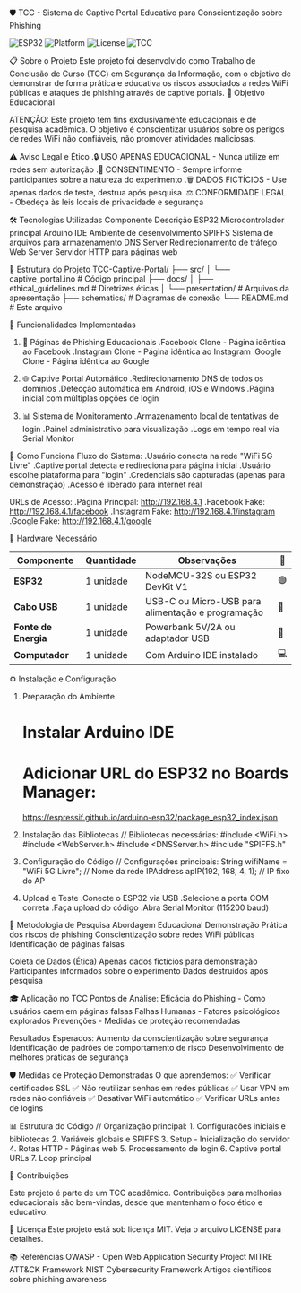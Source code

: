🛡️ TCC - Sistema de Captive Portal Educativo para Conscientização sobre Phishing

![ESP32](https://img.shields.io/badge/ESP32-NodeMCU-green)
![Platform](https://img.shields.io/badge/Platform-Arduino_IDE-blue)
![License](https://img.shields.io/badge/License-MIT-yellow)
![TCC](https://img.shields.io/badge/Project-TCC_Security-orange)

📋 Sobre o Projeto
Este projeto foi desenvolvido como Trabalho de Conclusão de Curso (TCC) em Segurança da Informação, com o objetivo de demonstrar de forma prática e educativa os riscos associados a redes WiFi públicas e ataques de phishing através de captive portals.
🎯 Objetivo Educacional


ATENÇÃO: Este projeto tem fins exclusivamente educacionais e de pesquisa acadêmica. O objetivo é conscientizar usuários sobre os perigos de redes WiFi não confiáveis, não promover atividades maliciosas.


⚠️ Aviso Legal e Ético
 .🔒 USO APENAS EDUCACIONAL - Nunca utilize em redes sem autorização
 .📝 CONSENTIMENTO - Sempre informe participantes sobre a natureza do experimento
 .🗑️ DADOS FICTÍCIOS - Use apenas dados de teste, destrua após pesquisa
 .⚖️ CONFORMIDADE LEGAL - Obedeça às leis locais de privacidade e segurança
	
	
🛠️ Tecnologias Utilizadas
Componente	Descrição
ESP32	Microcontrolador principal
Arduino IDE	Ambiente de desenvolvimento
SPIFFS	Sistema de arquivos para armazenamento
DNS Server	Redirecionamento de tráfego
Web Server	Servidor HTTP para páginas web


📁 Estrutura do Projeto
TCC-Captive-Portal/
├── src/
│   └── captive_portal.ino      # Código principal
├── docs/
│   ├── ethical_guidelines.md   # Diretrizes éticas
│   └── presentation/           # Arquivos da apresentação
├── schematics/                 # Diagramas de conexão
└── README.md                   # Este arquivo


🔧 Funcionalidades Implementadas
1. 🎣 Páginas de Phishing Educacionais
 .Facebook Clone - Página idêntica ao Facebook
 .Instagram Clone - Página idêntica ao Instagram
 .Google Clone - Página idêntica ao Google


2. 🌐 Captive Portal Automático
 .Redirecionamento DNS de todos os domínios
 .Detecção automática em Android, iOS e Windows
 .Página inicial com múltiplas opções de login


3. 📊 Sistema de Monitoramento
 .Armazenamento local de tentativas de login
 .Painel administrativo para visualização
 .Logs em tempo real via Serial Monitor


🚀 Como Funciona
Fluxo do Sistema:
 .Usuário conecta na rede "WiFi 5G Livre"
 .Captive portal detecta e redireciona para página inicial
 .Usuário escolhe plataforma para "login"
 .Credenciais são capturadas (apenas para demonstração)
 .Acesso é liberado para internet real
 
 
URLs de Acesso:
 .Página Principal: http://192.168.4.1
 .Facebook Fake: http://192.168.4.1/facebook
 .Instagram Fake: http://192.168.4.1/instagram
 .Google Fake: http://192.168.4.1/google
 

🔌 Hardware Necessário
<table> <thead> <tr> <th>Componente</th> <th>Quantidade</th> <th>Observações</th> <th>📸</th> </tr> </thead> <tbody> <tr> <td><strong>ESP32</strong></td> <td>1 unidade</td> <td>NodeMCU-32S ou ESP32 DevKit V1</td> <td>🟢</td> </tr> <tr> <td><strong>Cabo USB</strong></td> <td>1 unidade</td> <td>USB-C ou Micro-USB para alimentação e programação</td> <td>🔌</td> </tr> <tr> <td><strong>Fonte de Energia</strong></td> <td>1 unidade</td> <td>Powerbank 5V/2A ou adaptador USB</td> <td>🔋</td> </tr> <tr> <td><strong>Computador</strong></td> <td>1 unidade</td> <td>Com Arduino IDE instalado</td> <td>💻</td> </tr> </tbody> </table>


⚙️ Instalação e Configuração
1. Preparação do Ambiente
	# Instalar Arduino IDE
	# Adicionar URL do ESP32 no Boards Manager:
	https://espressif.github.io/arduino-esp32/package_esp32_index.json
 

2. Instalação das Bibliotecas
// Bibliotecas necessárias:
#include <WiFi.h>
#include <WebServer.h>
#include <DNSServer.h>
#include "SPIFFS.h"
 
 
3. Configuração do Código
// Configurações principais:
String wifiName = "WiFi 5G Livre";  // Nome da rede
IPAddress apIP(192, 168, 4, 1);     // IP fixo do AP
 
 
4. Upload e Teste
 .Conecte o ESP32 via USB
 .Selecione a porta COM correta
 .Faça upload do código
 .Abra Serial Monitor (115200 baud)
 
 
 📖 Metodologia de Pesquisa
Abordagem Educacional
    Demonstração Prática dos riscos de phishing
    Conscientização sobre redes WiFi públicas
    Identificação de páginas falsas


Coleta de Dados (Ética)
    Apenas dados fictícios para demonstração
    Participantes informados sobre o experimento
    Dados destruídos após pesquisa


🎓 Aplicação no TCC
Pontos de Análise:
    Eficácia do Phishing - Como usuários caem em páginas falsas
    Falhas Humanas - Fatores psicológicos explorados
    Prevenções - Medidas de proteção recomendadas


Resultados Esperados:
    Aumento da conscientização sobre segurança
    Identificação de padrões de comportamento de risco
    Desenvolvimento de melhores práticas de segurança


🛡️ Medidas de Proteção Demonstradas
O que aprendemos:
    ✅ Verificar certificados SSL
    ✅ Não reutilizar senhas em redes públicas
    ✅ Usar VPN em redes não confiáveis
    ✅ Desativar WiFi automático
    ✅ Verificar URLs antes de logins
 
 
📊 Estrutura do Código
	// Organização principal:
	1. Configurações iniciais e bibliotecas
	2. Variáveis globais e SPIFFS
	3. Setup - Inicialização do servidor
	4. Rotas HTTP - Páginas web
	5. Processamento de login
	6. Captive portal URLs
	7. Loop principal
 
🤝 Contribuições

Este projeto é parte de um TCC acadêmico. Contribuições para melhorias educacionais são bem-vindas, desde que mantenham o foco ético e educativo.


📜 Licença
Este projeto está sob licença MIT. Veja o arquivo LICENSE para detalhes.


📚 Referências
    OWASP - Open Web Application Security Project
    MITRE ATT&CK Framework
    NIST Cybersecurity Framework
    Artigos científicos sobre phishing awareness
